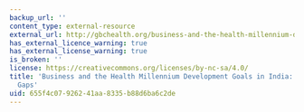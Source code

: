 ```yaml
---
backup_url: ''
content_type: external-resource
external_url: http://gbchealth.org/business-and-the-health-millennium-development-goals-in-india-closing-the-gaps/
has_external_licence_warning: true
has_external_license_warning: true
is_broken: ''
license: https://creativecommons.org/licenses/by-nc-sa/4.0/
title: 'Business and the Health Millennium Development Goals in India: Closing the
  Gaps'
uid: 655f4c07-9262-41aa-8335-b88d6ba6c2de
---
```

